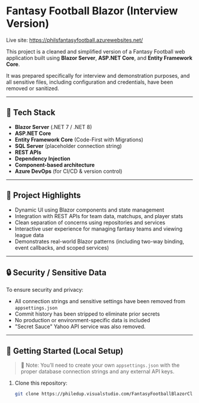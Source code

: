 # Fantasy Football Blazor (Interview Version)

Live site: https://philsfantasyfootball.azurewebsites.net/

This project is a cleaned and simplified version of a Fantasy Football web application built using **Blazor Server**, **ASP.NET Core**, and **Entity Framework Core**.

It was prepared specifically for interview and demonstration purposes, and all sensitive files, including configuration and credentials, have been removed or sanitized.

---

## 🧰 Tech Stack

- **Blazor Server** (.NET 7 / .NET 8)
- **ASP.NET Core**
- **Entity Framework Core** (Code-First with Migrations)
- **SQL Server** (placeholder connection string)
- **REST APIs**
- **Dependency Injection**
- **Component-based architecture**
- **Azure DevOps** (for CI/CD & version control)

---

## 🎯 Project Highlights

- Dynamic UI using Blazor components and state management
- Integration with REST APIs for team data, matchups, and player stats
- Clean separation of concerns using repositories and services
- Interactive user experience for managing fantasy teams and viewing league data
- Demonstrates real-world Blazor patterns (including two-way binding, event callbacks, and scoped services)

---

## 🔒 Security / Sensitive Data

To ensure security and privacy:

- All connection strings and sensitive settings have been removed from `appsettings.json`
- Commit history has been stripped to eliminate prior secrets
- No production or environment-specific data is included
- "Secret Sauce" Yahoo API service was also removed.

---

## 🚀 Getting Started (Local Setup)

> 📝 Note: You’ll need to create your own `appsettings.json` with the proper database connection strings and any external API keys.

1. Clone this repository:
   ```bash
   git clone https://philedup.visualstudio.com/FantasyFootballBlazorCleaned/_git/FantasyFootballBlazorCleaned
